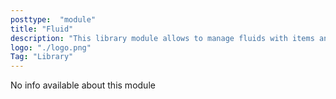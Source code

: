 ```yaml
---
posttype:  "module"  
title: "Fluid"
description: "This library module allows to manage fluids with items and containers."
logo: "./logo.png"
Tag: "Library"
---
```

No info available about this module

